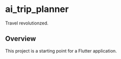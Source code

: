 # ai_trip_planner

Travel revolutionzed. 

## Overview

This project is a starting point for a Flutter application.
